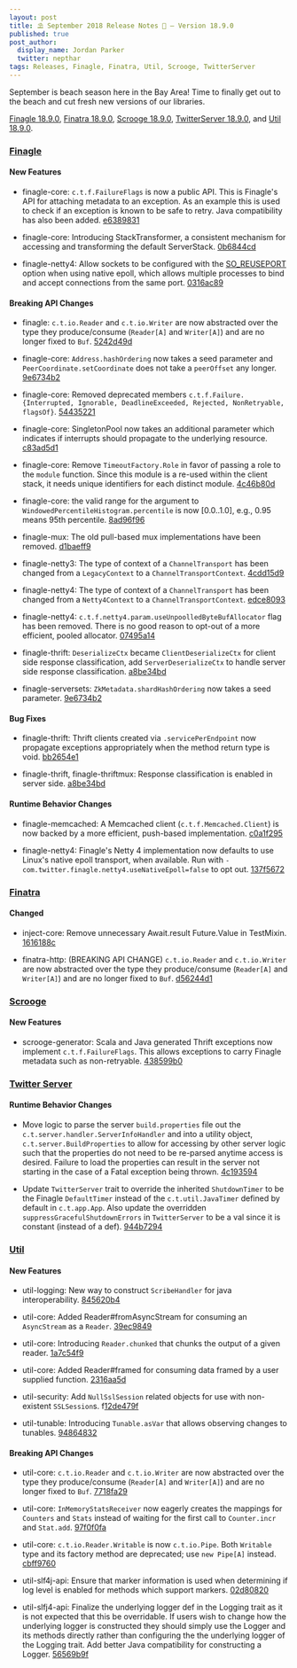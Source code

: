 ```yaml
---
layout: post
title: ⛱️ September 2018 Release Notes 🐚 — Version 18.9.0
published: true
post_author:
  display_name: Jordan Parker
  twitter: nepthar
tags: Releases, Finagle, Finatra, Util, Scrooge, TwitterServer
---
```


September is beach season here in the Bay Area! Time to finally get out to the beach and
cut fresh new versions of our libraries.

[Finagle 18.9.0](https://github.com/twitter/finagle/releases/tag/finagle-18.9.0),
[Finatra 18.9.0](https://github.com/twitter/finatra/releases/tag/finatra-18.9.0),
[Scrooge 18.9.0](https://github.com/twitter/scrooge/releases/tag/scrooge-18.9.0),
[TwitterServer 18.9.0](https://github.com/twitter/twitter-server/releases/tag/twitter-server-18.9.0),
and [Util 18.9.0](https://github.com/twitter/util/releases/tag/util-18.9.0).

### [Finagle](https://github.com/twitter/finagle/) ###

#### New Features

* finagle-core: `c.t.f.FailureFlags` is now a public API. This is Finagle's
  API for attaching metadata to an exception. As an example this is used to
  check if an exception is known to be safe to retry. Java compatibility has
  also been added. [e6389831](https://github.com/twitter/finagle/commit/e6389831e527b8634de82ecbb275705578c0f688)

* finagle-core: Introducing StackTransformer, a consistent mechanism for
  accessing and transforming the default ServerStack. [0b6844cd](https://github.com/twitter/finagle/commit/0b6844cdfbc176a499b908d8cf71b171b3aac2d0)

* finagle-netty4: Allow sockets to be configured with the [SO_REUSEPORT](http://lwn.net/Articles/542629/) option
  when using native epoll, which allows multiple processes to bind and accept connections
  from the same port. [0316ac89](https://github.com/twitter/finagle/commit/0316ac8940f056b86e3d5463ba63b6033a539886)

#### Breaking API Changes

* finagle: `c.t.io.Reader` and `c.t.io.Writer` are now abstracted over the type
  they produce/consume (`Reader[A]` and `Writer[A]`) and are no longer fixed to `Buf`.
  [5242d49d](https://github.com/twitter/finagle/commit/5242d49d8e6aa9041626311ae66405b2634136b2)

* finagle-core: `Address.hashOrdering` now takes a seed parameter and
  `PeerCoordinate.setCoordinate` does not take a `peerOffset` any longer.
  [9e6734b2](https://github.com/twitter/finagle/commit/9e6734b21f55d0aed95e33dc299ce05b3c524748)

* finagle-core: Removed deprecated members `c.t.f.Failure.{Interrupted, Ignorable, DeadlineExceeded,
  Rejected, NonRetryable, flagsOf}`. [54435221](https://github.com/twitter/finagle/commit/54435221ae361b3eef3fe0b4b6846099f1504421)

* finagle-core: SingletonPool now takes an additional parameter which indicates if interrupts
  should propagate to the underlying resource. [c83ad5d1](https://github.com/twitter/finagle/commit/c83ad5d1a3727ee8a8638bff8669cf37edecbeab)

* finagle-core: Remove `TimeoutFactory.Role` in favor of passing a role to the `module` function.
  Since this module is a re-used within the client stack, it needs unique identifiers for each
  distinct module. [4c46b80d](https://github.com/twitter/finagle/commit/4c46b80d69108e079c7761425504d19647f152fd)

* finagle-core: the valid range for the argument to `WindowedPercentileHistogram.percentile`
  is now [0.0..1.0], e.g., 0.95 means 95th percentile. [8ad96f96](https://github.com/twitter/finagle/commit/8ad96f9619a889f93195e44b7f3be27c0cfebfd3)

* finagle-mux: The old pull-based mux implementations have been removed. [d1baeff9](https://github.com/twitter/finagle/commit/d1baeff95b7e464e2827d8800da6a3ef65526128)

* finagle-netty3: The type of context of a `ChannelTransport` has been changed from a
  `LegacyContext` to a `ChannelTransportContext`. [4cdd15d9](https://github.com/twitter/finagle/commit/4cdd15d91180e3a05369063061cee213b3642e69)

* finagle-netty4: The type of context of a `ChannelTransport` has been changed from a
  `Netty4Context` to a `ChannelTransportContext`. [edce8093](https://github.com/twitter/finagle/commit/edce8093e8e741b4b3f671702298ed4b06fb8735)

* finagle-netty4: `c.t.f.netty4.param.useUnpoolledByteBufAllocator` flag has been removed. There is
  no good reason to opt-out of a more efficient, pooled allocator. [07495a14](https://github.com/twitter/finagle/commit/07495a14672ff871a892355f1fcb0372c201dc48)

* finagle-thrift: `DeserializeCtx` became `ClientDeserializeCtx` for client side response
  classification, add `ServerDeserializeCtx` to handle server side response classification.
  [a8be34bd](https://github.com/twitter/finagle/commit/a8be34bdff98c794482f536ed6dd6432b7c23f06)

* finagle-serversets: `ZkMetadata.shardHashOrdering` now takes a seed parameter.
  [9e6734b2](https://github.com/twitter/finagle/commit/9e6734b21f55d0aed95e33dc299ce05b3c524748)

#### Bug Fixes

* finagle-thrift: Thrift clients created via `.servicePerEndpoint` now propagate exceptions
  appropriately when the method return type is void. [bb2654e1](https://github.com/twitter/finagle/commit/bb2654e13674a2e6304be2354caa02387df52589)

* finagle-thrift, finagle-thriftmux: Response classification is enabled in server side.
  [a8be34bd](https://github.com/twitter/finagle/commit/a8be34bdff98c794482f536ed6dd6432b7c23f06)

#### Runtime Behavior Changes

* finagle-memcached: A Memcached client (`c.t.f.Memcached.Client`) is now backed by a more efficient,
  push-based implementation. [c0a1f295](https://github.com/twitter/finagle/commit/c0a1f295f58d699a77142ea2720965b63203cc89)

* finagle-netty4: Finagle's Netty 4 implementation now defaults to use Linux's native epoll
  transport, when available. Run with `-com.twitter.finagle.netty4.useNativeEpoll=false` to opt out.
  [137f5672](https://github.com/twitter/finagle/commit/137f56721fd7aa750101aee29203649d6f0e539c)

### [Finatra](https://github.com/twitter/finatra/) ###

#### Changed

* inject-core: Remove unnecessary Await.result Future.Value in TestMixin. [1616188c](https://github.com/twitter/finatra/commit/1616188cfb5414efa47d28618bde3b90abba0e63)

* finatra-http: (BREAKING API CHANGE) `c.t.io.Reader` and `c.t.io.Writer` are now abstracted over
  the type they produce/consume (`Reader[A]` and `Writer[A]`) and are no longer fixed to `Buf`.
  [d56244d1](https://github.com/twitter/finatra/commit/d56244d1f0cd1442c8712e3b2ba24fdd6570f9ee)

### [Scrooge](https://github.com/twitter/scrooge/) ###

#### New Features

* scrooge-generator: Scala and Java generated Thrift exceptions now implement `c.t.f.FailureFlags`.
  This allows exceptions to carry Finagle metadata such as non-retryable. [438599b0](https://github.com/twitter/scrooge/commit/438599b0b15fb3c2bbdcf302fe18046a530071b1)

### [Twitter Server](https://github.com/twitter/twitter-server/) ###

#### Runtime Behavior Changes

* Move logic to parse the server `build.properties` file out the `c.t.server.handler.ServerInfoHandler`
  and into a utility object, `c.t.server.BuildProperties` to allow for accessing by other server
  logic such that the properties do not need to be re-parsed anytime access is desired. Failure to
  load the properties can result in the server not starting in the case of a Fatal exception
  being thrown. [4c193594](https://github.com/twitter/twitter-server/commit/4c193594053cd332ef2ff1602df82ad948024a7e)

* Update `TwitterServer` trait to override the inherited `ShutdownTimer` to be the Finagle
  `DefaultTimer` instead of the `c.t.util.JavaTimer` defined by default in `c.t.app.App`. Also
  update the overridden `suppressGracefulShutdownErrors` in `TwitterServer` to be a val since
  it is constant (instead of a def). [944b7294](https://github.com/twitter/twitter-server/commit/944b7294eea62769cc53e30f6ecab91a243fe444)

### [Util](https://github.com/twitter/util/) ###

#### New Features

* util-logging: New way to construct `ScribeHandler` for java interoperability.
  [845620b4](https://github.com/twitter/util/commit/845620b48ea27c815b55ce1a7ce4deb54a1b2532)

* util-core: Added Reader#fromAsyncStream for consuming an `AsyncStream` as a `Reader`.
  [39ec9849](https://github.com/twitter/util/commit/39ec9849814642fb46d0604f3da8aaa2437574ff)

* util-core: Introducing `Reader.chunked` that chunks the output of a given reader.
  [1a7c54f9](https://github.com/twitter/util/commit/1a7c54f96e23e0d9c66bace6cae23b7e2f21a3a8)

* util-core: Added Reader#framed for consuming data framed by a user supplied function.
  [2316aa5d](https://github.com/twitter/util/commit/2316aa5dcf68780d125124d9eb7cf62ba585844a)

* util-security: Add `NullSslSession` related objects for use with non-existent
  `SSLSession`s.  f[12de479f](https://github.com/twitter/util/commit/12de479fa6cf7b13afdf9d2458a1bd5b01499d43)

* util-tunable: Introducing `Tunable.asVar` that allows observing changes to tunables.
  [94864832](https://github.com/twitter/util/commit/94864832a593f5f75c696c8dab913ceba69e81dc)

#### Breaking API Changes

* util-core: `c.t.io.Reader` and `c.t.io.Writer` are now abstracted over the type
  they produce/consume (`Reader[A]` and `Writer[A]`) and are no longer fixed to `Buf`.
  [7718fa29](https://github.com/twitter/util/commit/7718fa298ab87e7843a5f6f136b7f92a4398561d)

* util-core: `InMemoryStatsReceiver` now eagerly creates the mappings for `Counters`
  and `Stats` instead of waiting for the first call to `Counter.incr` and `Stat.add`.
  [97f0f0fa](https://github.com/twitter/util/commit/97f0f0faa8ab1ceb8fca8743d2b4b21d26b5769d)

* util-core: `c.t.io.Reader.Writable` is now `c.t.io.Pipe`. Both `Writable` type and
  its factory method are deprecated; use `new Pipe[A]` instead.  [cbff9760](https://github.com/twitter/util/commit/cbff976029b23dc9c8d7b3b6c497b49e0a6547ad)

* util-slf4j-api: Ensure that marker information is used when determining if log
  level is enabled for methods which support markers. [02d80820](https://github.com/twitter/util/commit/02d80820c041009511e40c36e382b9ac5572f698)

* util-slfj4-api: Finalize the underlying logger def in the Logging trait as it is not
  expected that this be overridable. If users wish to change how the underlying logger is
  constructed they should simply use the Logger and its methods directly rather than
  configuring the the underlying logger of the Logging trait.
  Add better Java compatibility for constructing a Logger. [56569b9f](https://github.com/twitter/util/commit/56569b9f4226b65b32d4e3f0079515b6d5542816)

